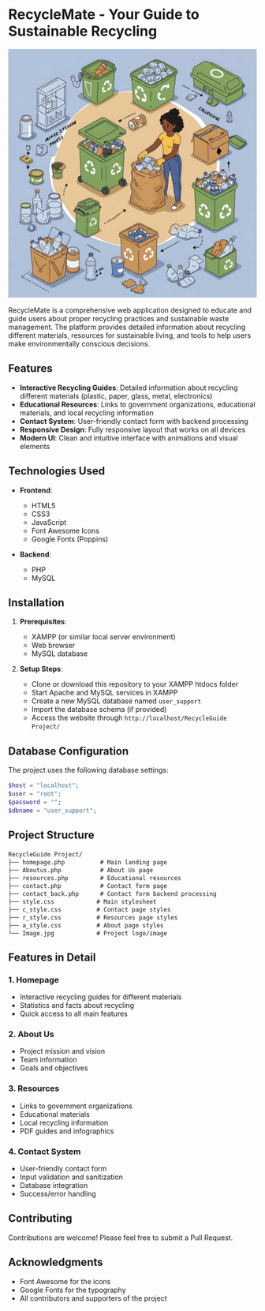 # RecycleMate - Your Guide to Sustainable Recycling

![RecycleMate Logo](Image.jpg)

RecycleMate is a comprehensive web application designed to educate and guide users about proper recycling practices and sustainable waste management. The platform provides detailed information about recycling different materials, resources for sustainable living, and tools to help users make environmentally conscious decisions.

## Features

- **Interactive Recycling Guides**: Detailed information about recycling different materials (plastic, paper, glass, metal, electronics)
- **Educational Resources**: Links to government organizations, educational materials, and local recycling information
- **Contact System**: User-friendly contact form with backend processing
- **Responsive Design**: Fully responsive layout that works on all devices
- **Modern UI**: Clean and intuitive interface with animations and visual elements

## Technologies Used

- **Frontend**:
  - HTML5
  - CSS3
  - JavaScript
  - Font Awesome Icons
  - Google Fonts (Poppins)

- **Backend**:
  - PHP
  - MySQL

## Installation

1. **Prerequisites**:
   - XAMPP (or similar local server environment)
   - Web browser
   - MySQL database

2. **Setup Steps**:
   - Clone or download this repository to your XAMPP htdocs folder
   - Start Apache and MySQL services in XAMPP
   - Create a new MySQL database named `user_support`
   - Import the database schema (if provided)
   - Access the website through `http://localhost/RecycleGuide Project/`

## Database Configuration

The project uses the following database settings:
```php
$host = "localhost";
$user = "root";
$password = "";
$dbname = "user_support";
```

## Project Structure

```
RecycleGuide Project/
├── homepage.php          # Main landing page
├── Aboutus.php           # About Us page
├── resources.php         # Educational resources
├── contact.php           # Contact form page
├── contact_back.php      # Contact form backend processing
├── style.css            # Main stylesheet
├── c_style.css          # Contact page styles
├── r_style.css          # Resources page styles
├── a_style.css          # About page styles
└── Image.jpg            # Project logo/image
```

## Features in Detail

### 1. Homepage
- Interactive recycling guides for different materials
- Statistics and facts about recycling
- Quick access to all main features

### 2. About Us
- Project mission and vision
- Team information
- Goals and objectives

### 3. Resources
- Links to government organizations
- Educational materials
- Local recycling information
- PDF guides and infographics

### 4. Contact System
- User-friendly contact form
- Input validation and sanitization
- Database integration
- Success/error handling

## Contributing

Contributions are welcome! Please feel free to submit a Pull Request.

## Acknowledgments

- Font Awesome for the icons
- Google Fonts for the typography
- All contributors and supporters of the project 
